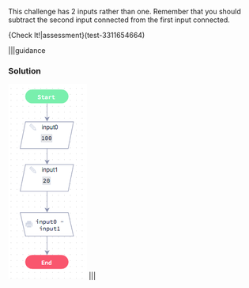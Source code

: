 This challenge has 2 inputs rather than one. Remember that you should subtract the second input connected from the first input connected.


{Check It!|assessment}(test-3311654664)

|||guidance
### Solution
![](solutions/subtraction.png)
|||